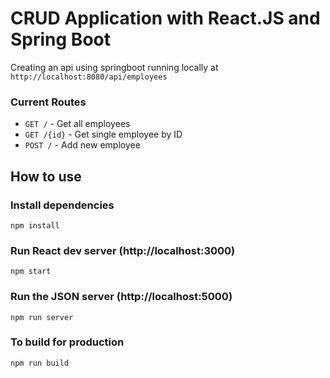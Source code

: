 # CRUD Application with React.JS and Spring Boot

Creating an api using springboot running locally at `http://localhost:8080/api/employees` 

### Current Routes

- `GET /` - Get all employees
- `GET /{id}` - Get single employee by ID
- `POST /` - Add new employee


## How to use
### Install dependencies

```
npm install
```

### Run React dev server (http://localhost:3000)

```
npm start
```

### Run the JSON server (http://localhost:5000)

```
npm run server
```

### To build for production

```
npm run build
```
